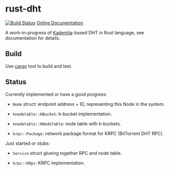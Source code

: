 rust-dht
========

[![Build
Status](https://travis-ci.org/Divius/rust-dht.svg?branch=master)](https://travis-ci.org/Divius/rust-dht)
[Online Documentation](http://www.rust-ci.org/Divius/rust-dht/doc/dht/)

A work-in-progress of
[Kademlia](http://pdos.csail.mit.edu/~petar/papers/maymounkov-kademlia-lncs.pdf)-based
DHT in Rust language, see documentation for details.

Build
-----

Use [cargo](http://crates.io) tool to build and test.

Status
------

Currently implemented or have a good progress:

* `Node` struct: endpoint address + ID, representing this Node in the system.

* `knodetable::KBucket`: k-bucket implementation.

* `knodetable::KNodeTable`: node table with k-buckets.

* `krpc::Package`: network package format for KRPC (BitTorrent DHT RPC).

Just started or stubs:

* `Service` struct glueing together RPC and node table.

* `krpc::KRpc`: KRPC implementation.
